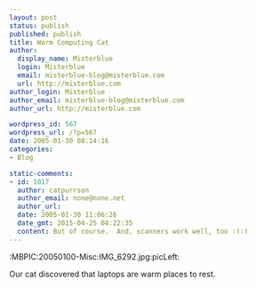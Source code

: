 ```yaml
---
layout: post
status: publish
published: publish
title: Warm Computing Cat
author:
  display_name: Misterblue
  login: Misterblue
  email: misterblue-blog@misterblue.com
  url: http://misterblue.com
author_login: Misterblue
author_email: misterblue-blog@misterblue.com
author_url: http://misterblue.com

wordpress_id: 567
wordpress_url: /?p=567
date: 2005-01-30 08:14:16
categories:
- Blog

static-comments:
- id: 1017
  author: catpurrson
  author_email: none@none.net
  author_url: 
  date: 2005-01-30 11:06:26
  date_gmt: 2015-04-25 04:22:35
  content: But of course.  And, scanners work well, too :):)
---
```

:MBPIC:20050100-Misc:IMG_6292.jpg:picLeft:
<p>
Our cat discovered that laptops are warm places to rest.
</p>
